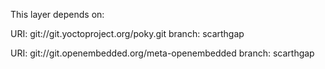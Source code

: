 This layer depends on:

URI: git://git.yoctoproject.org/poky.git
branch: scarthgap

URI: git://git.openembedded.org/meta-openembedded
branch: scarthgap
